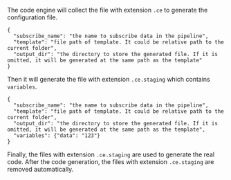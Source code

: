 The code engine will collect the file with extension `.ce` to generate the configuration file.  
```
{
  "subscribe_name": "the name to subscribe data in the pipeline",
  "template": "file path of template. It could be relative path to the current folder",
  "output_dir": "the directory to store the generated file. If it is omitted, it will be generated at the same path as the template"
}
```

Then it will generate the file with extension `.ce.staging` which contains `variables`. 
```
{
  "subscribe_name": "the name to subscribe data in the pipeline",
  "template": "file path of template. It could be relative path to the current folder",
  "output_dir": "the directory to store the generated file. If it is omitted, it will be generated at the same path as the template",
  "variables": {"data": "123"}
}
```

Finally, the files with extension `.ce.staging` are used to generate the real code. After the code generation, the files with extension `.ce.staging` are removed automatically.  

